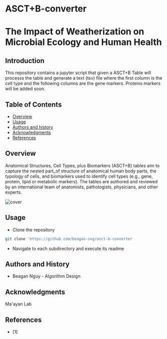 # ASCT+B-converter

The Impact of Weatherization on Microbial Ecology and Human Health
=================================================

## Introduction 

This repository contains a jupyter script that given a ASCT+B Table will processs the table and generate a text (tsv) file where the first column is the cell type and the following columns are the gene markers. Proteins markers will be added soon. 

Table of Contents 
-----------------
* [Overview](#overview)
* [Usage](#usage)
* [Authors and history](#authors-and-history)
* [Acknowledgments](#acknowledgments)
* [References](#references)

## Overview
Anatomical Structures, Cell Types, plus Biomarkers (ASCT+B) tables aim to capture the nested part_of structure of anatomical human body parts, the typology of cells, and biomarkers used to identify cell types (e.g., gene, protein, lipid or metabolic markers). The tables are authored and reviewed by an international team of anatomists, pathologists, physicians, and other experts.

![cover](./weatherized.png)

## Usage
- Clone the repository
```bash
git clone 'https://github.com/beagan-svg/asct-b-converter
```
- Navigate to each subdirectory and execute its readme 

## Authors and History

* Beagan Nguy - Algorithm Design

## Acknowledgments

Ma'ayan Lab
 
## References 
- [1] 
